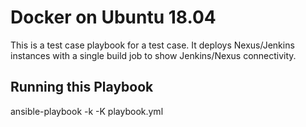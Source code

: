 # Docker on Ubuntu 18.04

This is a test case playbook for a test case. It deploys Nexus/Jenkins instances with a single build job to show Jenkins/Nexus connectivity.

## Running this Playbook

ansible-playbook -k -K playbook.yml
